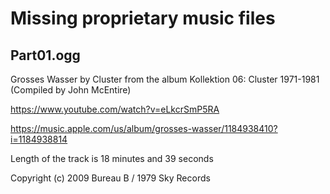 # Missing proprietary music files

## Part01.ogg

Grosses Wasser by Cluster from the album Kollektion 06: Cluster 1971-1981 (Compiled by John McEntire)

https://www.youtube.com/watch?v=eLkcrSmP5RA

https://music.apple.com/us/album/grosses-wasser/1184938410?i=1184938814

Length of the track is 18 minutes and 39 seconds

Copyright (c) 2009 Bureau B / 1979 Sky Records